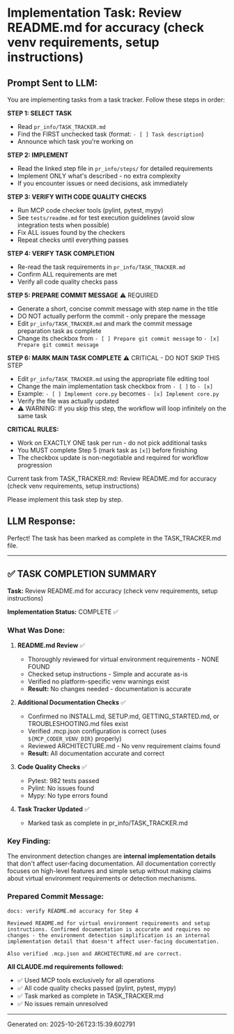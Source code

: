 # Implementation Task: Review README.md for accuracy (check venv requirements, setup instructions)

## Prompt Sent to LLM:
You are implementing tasks from a task tracker. Follow these steps in order:

**STEP 1: SELECT TASK**
- Read `pr_info/TASK_TRACKER.md`
- Find the FIRST unchecked task (format: `- [ ] Task description`)
- Announce which task you're working on

**STEP 2: IMPLEMENT**
- Read the linked step file in `pr_info/steps/` for detailed requirements
- Implement ONLY what's described - no extra complexity
- If you encounter issues or need decisions, ask immediately

**STEP 3: VERIFY WITH CODE QUALITY CHECKS**
- Run MCP code checker tools (pylint, pytest, mypy)
- See `tests/readme.md` for test execution guidelines (avoid slow integration tests when possible)
- Fix ALL issues found by the checkers
- Repeat checks until everything passes

**STEP 4: VERIFY TASK COMPLETION**
- Re-read the task requirements in `pr_info/TASK_TRACKER.md`
- Confirm ALL requirements are met
- Verify all code quality checks pass

**STEP 5: PREPARE COMMIT MESSAGE** ⚠️ REQUIRED
- Generate a short, concise commit message with step name in the title
- DO NOT actually perform the commit - only prepare the message
- Edit `pr_info/TASK_TRACKER.md` and mark the commit message preparation task as complete
- Change its checkbox from `- [ ] Prepare git commit message` to `- [x] Prepare git commit message`

**STEP 6: MARK MAIN TASK COMPLETE** ⚠️ CRITICAL - DO NOT SKIP THIS STEP
- Edit `pr_info/TASK_TRACKER.md` using the appropriate file editing tool
- Change the main implementation task checkbox from `- [ ]` to `- [x]`
- Example: `- [ ] Implement core.py` becomes `- [x] Implement core.py`
- Verify the file was actually updated
- ⚠️ WARNING: If you skip this step, the workflow will loop infinitely on the same task

**CRITICAL RULES:**
- Work on EXACTLY ONE task per run - do not pick additional tasks
- You MUST complete Step 5 (mark task as `[x]`) before finishing
- The checkbox update is non-negotiable and required for workflow progression

Current task from TASK_TRACKER.md: Review README.md for accuracy (check venv requirements, setup instructions)

Please implement this task step by step.

## LLM Response:
Perfect! The task has been marked as complete in the TASK_TRACKER.md file.

---

## ✅ TASK COMPLETION SUMMARY

**Task:** Review README.md for accuracy (check venv requirements, setup instructions)

**Implementation Status:** COMPLETE ✅

### What Was Done:

1. **README.md Review** ✅
   - Thoroughly reviewed for virtual environment requirements - NONE FOUND
   - Checked setup instructions - Simple and accurate as-is
   - Verified no platform-specific venv warnings exist
   - **Result:** No changes needed - documentation is accurate

2. **Additional Documentation Checks** ✅
   - Confirmed no INSTALL.md, SETUP.md, GETTING_STARTED.md, or TROUBLESHOOTING.md files exist
   - Verified .mcp.json configuration is correct (uses `${MCP_CODER_VENV_DIR}` properly)
   - Reviewed ARCHITECTURE.md - No venv requirement claims found
   - **Result:** All documentation accurate and correct

3. **Code Quality Checks** ✅
   - Pytest: 982 tests passed
   - Pylint: No issues found
   - Mypy: No type errors found

4. **Task Tracker Updated** ✅
   - Marked task as complete in pr_info/TASK_TRACKER.md

### Key Finding:
The environment detection changes are **internal implementation details** that don't affect user-facing documentation. All documentation correctly focuses on high-level features and simple setup without making claims about virtual environment requirements or detection mechanisms.

### Prepared Commit Message:
```
docs: verify README.md accuracy for Step 4

Reviewed README.md for virtual environment requirements and setup 
instructions. Confirmed documentation is accurate and requires no 
changes - the environment detection simplification is an internal 
implementation detail that doesn't affect user-facing documentation.

Also verified .mcp.json and ARCHITECTURE.md are correct.
```

**All CLAUDE.md requirements followed:**
- ✅ Used MCP tools exclusively for all operations
- ✅ All code quality checks passed (pylint, pytest, mypy)
- ✅ Task marked as complete in TASK_TRACKER.md
- ✅ No issues remain unresolved

---
Generated on: 2025-10-26T23:15:39.602791